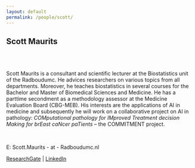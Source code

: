 ```yaml
---
layout: default
permalink: /people/scott/
---
```


<h2>Scott Maurits</h2>

<div class="row">
    <div class="col-8">
        <br>
        <br>
      <p>Scott Maurits is a consultant and scientific lecturer at the Biostatistics unit of the Radboudumc. He advices researchers on various topics from all departments. Moreover, he teaches biostatistics in several courses for the Bachelor and Master of Biomedical Sciences and Medicine.  He has a parttime secondment as a methodology assessor at the Medicine Evaluation Board (CBG-MEB). His interests are the applications of AI in medicine and subsequently he will work on a collaborative project on AI in pathology: <i>COMputational pathology for IMproved Treatment decision Making for brEast caNcer paTients</i> – the COMMITMENT project.
        </p>
        <br>
        <p>E: Scott.Maurits - at - Radboudumc.nl</p>
        <p><a href="https://www.researchgate.net/scientific-contributions/Jake-SF-Maurits-2081010923">ResearchGate</a>  | <a href="https://nl.linkedin.com/in/scott-m-85654133">LinkedIn</a> </p>     
    </div>

</div>
















